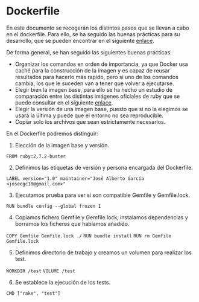 # Dockerfile

En este documento se recogerán los distintos pasos que se llevan a cabo en el dockerfile. Para ello, se ha seguido las buenas prácticas para su desarrollo, que se pueden encontrar en el siguiente [enlace](https://docs.docker.com/develop/develop-images/dockerfile_best-practices/).

De forma general, se han seguido las siguientes buenas prácticas:
- Organizar los comandos en orden de importancia, ya que Docker usa caché para la construcción de la imagen y es capaz de reusar resultados para hacerlo más rapido, pero si uno de los comandos cambia, los que le suceden van a tener que volver a ejecutarse.
- Elegir bien la imagen base, para ello se ha hecho un estudio de comparación entre las distintas imágenes oficiales de ruby que se puede consultar en el siguiente [enlace](https://github.com/joseegc10/get-match/blob/master/docs/docker/pruebas-imagenes.md).
- Elegir la versión de una imagen base, puesto que si no la elegimos se usará la última y puede que el entorno no sea reproducible.
- Copiar solo los archivos que sean estrictamente necesarios.

En el Dockerfile podremos distinguir:
1. Elección de la imagen base y versión.

`FROM ruby:2.7.2-buster`

2. Definimos las etiquetas de versión y persona encargada del Dockerfile.

`LABEL version="1.0" maintainer="José Alberto García <joseegc10@gmail.com>"`

3. Ejecutamos prueba para ver si son compatible Gemfile y Gemfile.lock.

`RUN bundle config --global frozen 1`

4. Copiamos fichero Gemfile y Gemfile.lock, instalamos dependencias y borramos los ficheros que habíamos añadido.

`COPY Gemfile Gemfile.lock ./`
`RUN bundle install`
`RUN rm Gemfile Gemfile.lock`

5. Definimos directorio de trabajo y creamos un volumen para realizar los test.

`WORKDIR /test`
`VOLUME /test`

6. Se establece la ejecución de los tests.

`CMD ["rake", "test"]`